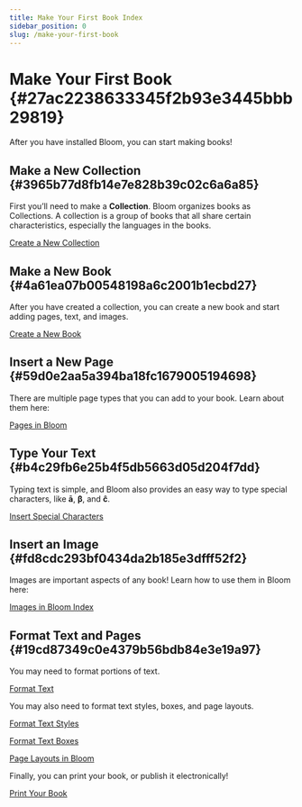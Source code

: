 ```yaml
---
title: Make Your First Book Index
sidebar_position: 0
slug: /make-your-first-book
---
```




# Make Your First Book {#27ac2238633345f2b93e3445bbb29819}


After you have installed Bloom, you can start making books! 


## Make a New Collection {#3965b77d8fb14e7e828b39c02c6a6a85}


First you’ll need to make a **Collection**. Bloom organizes books as Collections. A collection is a group of books that all share certain characteristics, especially the languages in the books.  


[Create a New Collection](/creating-a-new-collection)


## Make a New Book {#4a61ea07b00548198a6c2001b1ecbd27}


After you have created a collection, you can create a new book and start adding pages, text, and images. 


[Create a New Book](/creating-a-new-book)


## Insert a New Page {#59d0e2aa5a394ba18fc1679005194698}


There are multiple page types that you can add to your book. Learn about them here:


[Pages in Bloom](/pages)


## Type Your Text {#b4c29fb6e25b4f5db5663d05d204f7dd}


Typing text is simple, and Bloom also provides an easy way to type special characters, like **ā**, **β**, and **ĉ**.


[Insert Special Characters](/inserting-special-characters)


## Insert an Image {#fd8cdc293bf0434da2b185e3dfff52f2}


Images are important aspects of any book! Learn how to use them in Bloom here:


[Images in Bloom Index](/images)


## Format Text and Pages {#19cd87349c0e4379b56bdb84e3e19a97}


You may need to format portions of text.


[Format Text](/formatting-text)


You may also need to format text styles, boxes, and page layouts.


[Format Text Styles](/formatting-text-styles)


[Format Text Boxes](/formatting-text-boxes)


[Page Layouts in Bloom](/working-with-page-layouts)


Finally, you can print your book, or publish it electronically!


[Print Your Book](/printing-your-book)

